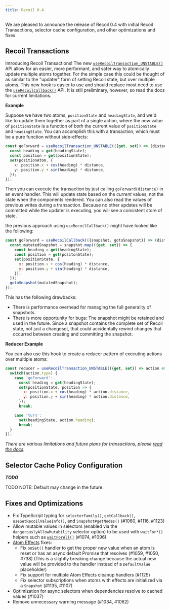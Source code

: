 ```yaml
---
title: Recoil 0.4
---
```


We are pleased to announce the release of Recoil 0.4 with initial Recoil Transactions, selector cache configuration, and other optimizations and fixes.

## Recoil Transactions

Introducing Recoil Transactions!  The new [`useRecoilTransaction_UNSTABLE()`](/docs/api-reference/core/useRecoilTransaction) API allow for an easier, more performant, and safer way to atomically update multiple atoms together.  For the simple case this could be thought of as similar to the "updater" form of setting Recoil state, but over multiple atoms.  This new hook is easier to use and should replace most need to use the [`useRecoilCallback()`](/docs/api-reference/core/useRecoilCallback) API.  It is still preliminary, however, so read the docs for current limitations.

**Example**

Suppose we have two atoms, `positionState` and `headingState`, and we'd like to update them together as part of a single action, where the new value of `positionState` is a function of *both* the current value of `positionState` and `headingState`.  You can accomplish this with a transaction, which must be a pure function without side-effects:

```jsx
const goForward = useRecoilTransaction_UNSTABLE(({get, set}) => (distance) => {
  const heading = get(headingState);
  const position = get(positionState);
  set(positionAtom, {
    x: position.x + cos(heading) * distance,
    y: position.y + sin(heading) * distance,
  });
});
```

Then you can execute the transaction by just calling `goForward(distance)` in an event handler.  This will update state based on the *current* values, not the state when the components rendered.  You can also read the values of previous writes during a transaction.  Because no other updates will be committed while the updater is executing, you will see a consistent store of state.

the previous approach using `useRecoilCallback()` might have looked like the following:

```jsx
const goForward = useRecoilCallback(({snapshot, gotoSnapshot}) => (distance) => {
  const mutatedSnapshot = snapshot.map(({get, set}) => {
    const heading = get(headingState);
    const position = get(positonState);
    set(positionState, {
      x: position.x + cos(heading) * distance,
      y: position.y + sin(heading) * distance,
    });
  });
  gotoSnapshot(mutatedSnapshot);
});
```

This has the following drawbacks:
* There is performance overhead for managing the full generality of snapshots.
* There is more opportunity for bugs:  The snapshot might be retained and used in the future.  Since a snapshot contains the complete set of Recoil state, not just a changeset, that could accidentally rewind changes that occurred between creating and committing the snapshot.

**Reducer Example**

You can also use this hook to create a reducer pattern of executing actions over multiple atoms:

```jsx
const reducer = useRecoilTransaction_UNSTABLE(({get, set}) => action => {
  switch(action.type) {
    case 'goForward':
      const heading = get(headingState);
      set(positionState, position => {
        x: position.x + cos(heading) * action.distance,
        y: position.y + sin(heading) * action.distance,
      });
      break;

    case 'turn':
      set(headingState, action.heading);
      break;
  }
});
```

*There are various limitations and future plans for transactions, please [read the docs](/docs/api-reference/core/useRecoilTransaction#current-limitations-and-future-vision).*

## Selector Cache Policy Configuration

***TODO***

TODO NOTE: Default may change in the future.

## Fixes and Optimizations

- Fix TypeScript typing for `selectorFamily()`, `getCallback()`, `useGetRecoilValueInfo()`, and `Snapshot#getNodes()` (#1060, #1116, #1123)
- Allow mutable values in selectors (enabled via the `dangerouslyAllowMutability` selector option) to be used with `waitFor*()` helpers such as [`waitForAll()`](/docs/api-reference/utils/waitForAll) (#1074, #1096)
- [Atom Effects](/docs/guides/atom-effects) fixes:
  - Fix `onSet()` handler to get the proper new value when an atom is reset or has an async default Promise that resolves (#1059, #1050, #738) (This is a slightly breaking change because the actual new value will be provided to the handler instead of a `DefaultValue` placeholder)
  - Fix support for multiple Atom Effects cleanup handlers (#1125)
  - Fix selector subscriptions when atoms with effects are initialized via a `Snapshot` (#1135, #1107)
- Optimization for async selectors when dependencies resolve to cached values (#1037)
- Remove unnecessary warning message (#1034, #1062)
